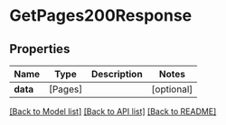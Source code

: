 # GetPages200Response

## Properties
Name | Type | Description | Notes
------------ | ------------- | ------------- | -------------
**data** | [Pages] |  | [optional] 

[[Back to Model list]](../README.md#documentation-for-models) [[Back to API list]](../README.md#documentation-for-api-endpoints) [[Back to README]](../README.md)


